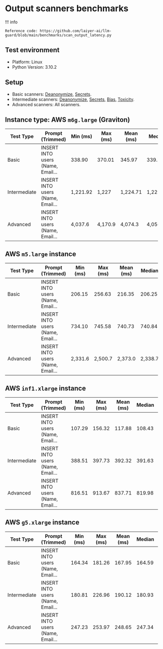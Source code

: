 # Output scanners benchmarks

!!! info

    Reference code: https://github.com/laiyer-ai/llm-guard/blob/main/benchmarks/scan_output_latency.py

## Test environment

- Platform: Linux
- Python Version: 3.10.2

## Setup

- Basic scanners: [Deanonymize](../output_scanners/deanonymize.md), [Secrets](../output_scanners/sensitive.md).
- Intermediate
  scanners: [Deanonymize](../output_scanners/deanonymize.md), [Secrets](../output_scanners/sensitive.md), [Bias](../output_scanners/bias.md), [Toxicity](../output_scanners/toxicity.md).
- Advanced scanners: All scanners.

## Instance type: AWS `m6g.large` (Graviton)

| Test Type    | Prompt (Trimmed)                  | Min (ms) | Max (ms) | Mean (ms) | Median   | StdDev (ms) |
|--------------|-----------------------------------|----------|----------|-----------|----------|-------------|
| Basic        | INSERT INTO users (Name, Email... | 338.90   | 370.01   | 345.97    | 339.742  | 13.47       |
| Intermediate | INSERT INTO users (Name, Email... | 1,221.92 | 1,227    | 1,224.71  | 1,225.43 | 2.03        |
| Advanced     | INSERT INTO users (Name, Email... | 4,037.6  | 4,170.9  | 4,074.3   | 4,056.4  | 5.49        |

## AWS `m5.large` instance

| Test Type    | Prompt (Trimmed)                  | Min (ms) | Max (ms) | Mean (ms) | Median  | StdDev (ms) |
|--------------|-----------------------------------|----------|----------|-----------|---------|-------------|
| Basic        | INSERT INTO users (Name, Email... | 206.15   | 256.63   | 216.35    | 206.25  | 22.51       |
| Intermediate | INSERT INTO users (Name, Email... | 734.10   | 745.58   | 740.73    | 740.84  | 4.58        |
| Advanced     | INSERT INTO users (Name, Email... | 2,331.6  | 2,500.7  | 2,373.0   | 2,338.7 | 7.2         |

## AWS `inf1.xlarge` instance

| Test Type    | Prompt (Trimmed)                  | Min (ms) | Max (ms) | Mean (ms) | Median | StdDev (ms) |
|--------------|-----------------------------------|----------|----------|-----------|--------|-------------|
| Basic        | INSERT INTO users (Name, Email... | 107.29   | 156.32   | 117.88    | 108.43 | 21.5        |
| Intermediate | INSERT INTO users (Name, Email... | 388.51   | 397.73   | 392.32    | 391.63 | 3.44        |
| Advanced     | INSERT INTO users (Name, Email... | 816.51   | 913.67   | 837.71    | 819.98 | 42.49       |

## AWS `g5.xlarge` instance

| Test Type    | Prompt (Trimmed)                  | Min (ms) | Max (ms) | Mean (ms) | Median | StdDev (ms) |
|--------------|-----------------------------------|----------|----------|-----------|--------|-------------|
| Basic        | INSERT INTO users (Name, Email... | 164.34   | 181.26   | 167.95    | 164.59 | 7.44        |
| Intermediate | INSERT INTO users (Name, Email... | 180.81   | 226.96   | 190.12    | 180.93 | 20.59       |
| Advanced     | INSERT INTO users (Name, Email... | 247.23   | 253.97   | 248.65    | 247.34 | 2.97        |
